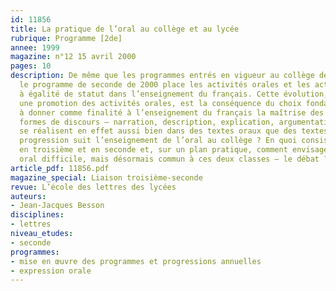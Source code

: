 ```yaml
---
id: 11856
title: La pratique de l’oral au collège et au lycée
rubrique: Programme [2de]
annee: 1999
magazine: n°12 15 avril 2000
pages: 10
description: De même que les programmes entrés en vigueur au collège depuis 1996,
  le programme de seconde de 2000 place les activités orales et les activités écrites
  à égalité de statut dans l’enseignement du français. Cette évolution, qui entraîne
  une promotion des activités orales, est la conséquence du choix fondamental consistant
  à donner comme finalité à l’enseignement du français la maîtrise des principales
  formes de discours – narration, description, explication, argumentation. Celles-ci
  se réalisent en effet aussi bien dans des textes oraux que des textes écrits. Quelle
  progression suit l’enseignement de l’oral au collège ? En quoi consiste-t-il précisément
  en troisième et en seconde et, sur un plan pratique, comment envisager un exercice
  oral difficile, mais désormais commun à ces deux classes – le débat ?
article_pdf: 11856.pdf
magazine_special: Liaison troisième-seconde
revue: L’école des lettres des lycées
auteurs:
- Jean-Jacques Besson
disciplines:
- lettres
niveau_etudes:
- seconde
programmes:
- mise en œuvre des programmes et progressions annuelles
- expression orale
---
```

